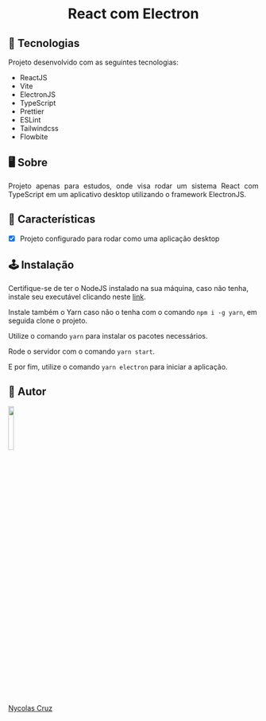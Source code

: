 <h1 align="center">React com Electron</h1>

## 🚀 Tecnologias

<p>Projeto desenvolvido com as seguintes tecnologias:</p>

- ReactJS
- Vite
- ElectronJS
- TypeScript
- Prettier
- ESLint
- Tailwindcss
- Flowbite

## 🖥️ Sobre

<p align="justify">Projeto apenas para estudos, onde visa rodar um sistema React com TypeScript em um aplicativo desktop utilizando o framework ElectronJS.</p>

## 🔧 Características

- [x] Projeto configurado para rodar como uma aplicação desktop

## 🕹️ Instalação

Certifique-se de ter o NodeJS instalado na sua máquina, caso não tenha, instale seu executável clicando neste <a href="https://nodejs.org/pt-br/download/">link</a>.

Instale também o Yarn caso não o tenha com o comando ````npm i -g yarn````, em seguida clone o projeto.

Utilize o comando ````yarn```` para instalar os pacotes necessários.

Rode o servidor com o comando ````yarn start````.

E por fim, utilize o comando ````yarn electron```` para iniciar a aplicação.

## 🐧 Autor

<a href="https://github.com/NycolasCruz">
    <img src="https://github.com/NycolasCruz.png"  width="15%">
    <p>Nycolas Cruz</p>
</a>
